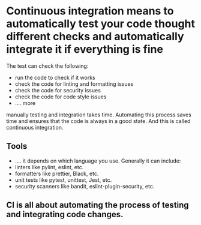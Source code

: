 # Continuous integration means to automatically test your code thought different checks and automatically integrate it if everything is fine

The test can check the following:

- run the code to check if it works
- check the code for linting and formatting issues
- check the code for security issues
- check the code for code style issues
- .... more

manually testing and integration takes time. Automating this process saves time and ensures that the code is always in a good state. And this is called continuous integration.

## Tools

- .... it depends on which language you use. Generally it can include:
- linters like pylint, eslint, etc.
- formatters like prettier, Black, etc.
- unit tests like pytest, unittest, Jest, etc.
- security scanners like bandit, eslint-plugin-security, etc.

## CI is all about automating the process of testing and integrating code changes.